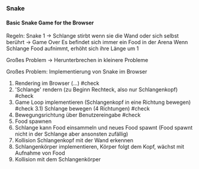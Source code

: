 ### Snake

#### Basic Snake Game for the Browser

Regeln:
    Snake 1 -> Schlange stirbt wenn sie die Wand oder sich selbst berührt -> Game Over
    Es befindet sich immer ein Food in der Arena
    Wenn Schlange Food aufnimmt, erhöht sich ihre Länge um 1

Großes Problem -> Herunterbrechen in kleinere Probleme

Großes Problem: Implementierung von Snake im Browser

1) Rendering im Browser (<canvas>...) #check
2) 'Schlange' rendern (zu Beginn Rechteck, also nur Schlangenkopf) #check
3) Game Loop implementieren (Schlangenkopf in eine Richtung bewegen) #check
3.1) Schlange bewegen (4 Richtungen) #check
4) Bewegungsrichtung über Benutzereingabe #check
5) Food spawnen
6) Schlange kann Food einsammeln und neues Food spawnt
(Food spawnt nicht in der Schlange aber ansonsten zufällig)
7) Kollision Schlangenkopf mit der Wand erkennen
8) Schlangenkörper implementieren, Körper folgt dem Kopf, wächst mit Aufnahme von Food
9) Kollision mit dem Schlangenkörper

